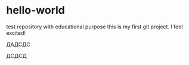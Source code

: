 # hello-world
test repository with educational purpose
this is my first git project. I feel excited!


ДАДСДС


ДСДСД